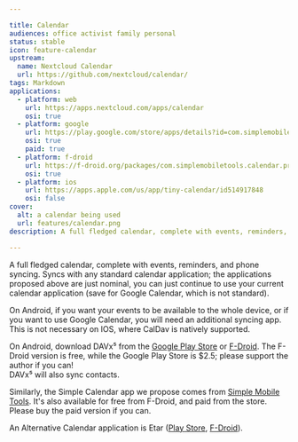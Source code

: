 ```yaml
---

title: Calendar
audiences: office activist family personal
status: stable
icon: feature-calendar
upstream: 
  name: Nextcloud Calendar
  url: https://github.com/nextcloud/calendar/
tags: Markdown
applications:
  - platform: web
    url: https://apps.nextcloud.com/apps/calendar
    osi: true
  - platform: google
    url: https://play.google.com/store/apps/details?id=com.simplemobiletools.calendar.pro
    osi: true
    paid: true
  - platform: f-droid
    url: https://f-droid.org/packages/com.simplemobiletools.calendar.pro/
    osi: true
  - platform: ios
    url: https://apps.apple.com/us/app/tiny-calendar/id514917848
    osi: false
cover: 
  alt: a calendar being used
  url: features/calendar.png
description: A full fledged calendar, complete with events, reminders, and phone syncing. Syncs with any standard calendar application.

---
```


A full fledged calendar, complete with events, reminders, and phone syncing. Syncs with any standard calendar application; the applications proposed above are just nominal, you can just continue to use your current calendar application (save for Google Calendar, which is not standard).

On Android, if you want your events to be available to the whole device, or if you want to use Google Calendar, you will need an additional syncing app. This is not necessary on IOS, where CalDav is natively supported.

On Android, download DAVx⁵ from the [Google Play Store](https://play.google.com/store/apps/details?id=at.bitfire.davdroid) or [F-Droid](https://f-droid.org/en/packages/at.bitfire.davdroid/). The F-Droid version is free, while the Google Play Store is $2.5; please support the author if you can!  
DAVx⁵ will also sync contacts.

Similarly, the Simple Calendar app we propose comes from [Simple Mobile Tools](https://www.simplemobiletools.com/). It's also available for free from F-Droid, and paid from the store. Please buy the paid version if you can.

An Alternative Calendar application is Etar ([Play Store](https://play.google.com/store/apps/details?id=ws.xsoh.etar&hl=en), [F-Droid](https://f-droid.org/en/packages/ws.xsoh.etar/)).